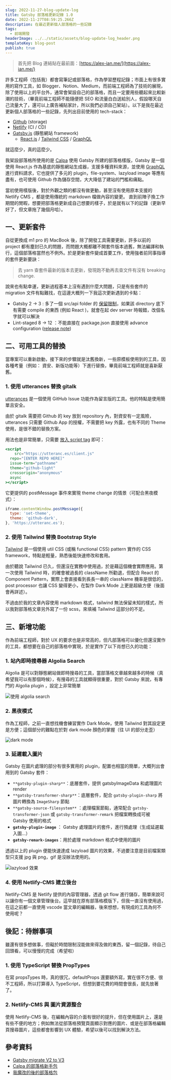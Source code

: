 ```yaml
---
slug: 2022-11-27-blog-update-log
title: Gatsby 部落格更新記錄 1.0
date: 2022-11-27T08:59:25.266Z
description: 在最近更新個人部落格的一些記錄
tags:
  - 前端開發
headerImage: ../../static/assets/blog-update-log_header.png
templateKey: blog-post
publish: true
---
```

> 首先把 Blog 連結貼在最前面：[https://alex-ian.me/](https://alex-ian.me/)

許多工程師（包括我）都會寫筆記或部落格，作為學習歷程記錄；市面上有很多實用的寫作工具，如 Blogger、Notion、Medium，而前端工程師為了技術的展現，除了使用以上的平台外，通常會架設自己的部落格，而且一定要用些聽起來比較新潮的技術，（畢竟前端工程師不能隨便把 SEO 和流量白白送給別人，假設哪天自己流量大了，還可以上廣告補貼家計，所以我們必須自己架站）。以下是我在最近更新個人部落格的一些記錄，先列出目前使用的 tech-stack：

- [Github](https://github.com/) (storage)
- [Netlify](https://www.netlify.com/) (CI / CD)
- [Gatsby.js](https://www.gatsbyjs.com/) (靜態網站 framework)
    - [React.js](https://reactjs.org/) / [Tailwind CSS](https://tailwindcss.com/) / [GraphQL](https://graphql.org/)

就這麼少，真的這麼少。

我架設部落格所使用的是 [Calpa](https://github.com/calpa) 使用 Gatsby 所建的部落格樣版，Gatsby 是一個使用 React.js 作為基底的靜態網站生成器，支援多種資料來源，並使用 [GraphQL](https://graphql.org/) 進行資料請求，它也提供了多元的 plugin，file-system、lazyload image 等應有盡有，也可使用 Github 作為儲存空間，大大降低了建站的門檻和痛點。

當初使用樣版後，對於外觀之類的都沒有做更動，甚至沒有使用原本支援的 Netlify CMS ，都是使用傳統的 markdown 檔做內容的變更。 直到前陣子換工作期間的閒暇，想要把部落格更新成自己想要的樣子，於是就有以下的記錄（更新早好了，但文章拖了幾個月哈）。

## 一、更新套件

自從更換成 m1 pro 的 MacBook 後，除了開發工具需要更新，許多以前的 project 都有塵封已久的問題，而問題大概都離不開套件版本過舊，無法編譯和執行，這個部落格當然也不例外。於是更新套件變成首要工作，使用強者前同事指導的套件更新要訣：

> 去 yarn 查套件最新的版本去更新，發現跑不動再去查文件有沒有 breaking change.
> 

說來也有點幸運，更新過程基本上沒有遇到什麼大問題，只是有些套件的 migration 文件有點難找，在這邊大概列一下我這次更新遇到的卡點：

- Gatsby 2 → 3 : 多了一個 src/api folder 的 [保留限制](https://www.gatsbyjs.com/docs/reference/release-notes/migrating-from-v2-to-v3/#srcapi-is-a-reserved-directory-now)，如果該 directory 底下有需要 compile 的東西 (例如 React )，就會在起 dev server 時報錯，改個名字就可以解決
- Lint-staged 8 → 12 ：不能直接在 package.json 直接使用 advance configuration ([release note](https://github.com/okonet/lint-staged/releases/tag/v9.0.0))

## 二、可用工具的替換

當專案可以重新啟動，接下來的步驟就是汰舊換新，一些原模板使用到的工具，因各種考量（例如： 資安、新版功能等）下進行替換，畢竟前端工程師就是喜新厭舊。

### 1. 使用 utterances 替換 gitalk

[utterances](https://utteranc.es/) 是一個使用 GitHub Issue 功能作為留言版的工具。他的特點是使用簡單且安全。

由於 gitalk 需要把 Github 的 key 放到 repository 內，對資安有一定風險，utterances 只需要 Github App 的授權，不需要把 key 外露，也有不同的 Theme 使用，是很不錯的替換方案。

用法也是非常簡單，只需要 [放入 script tag](https://utteranc.es/#heading-enable) 即可：

```jsx
<script
	src="https://utteranc.es/client.js"
  repo="[ENTER REPO HERE]"
  issue-term="pathname"
  theme="github-light"
  crossorigin="anonymous"
  async
></script>
```

它更提供的 postMessage 事件來實現 theme change 的情景（可配合黑夜模式）：

```jsx
iframe.contentWindow.postMessage({
  type: 'set-theme',
  theme: 'github-dark',
}, 'https://utteranc.es');
```

### 2. 使用 Tailwind 替換 Bootstrap Style

[Tailwind](https://tailwindcss.com/) 是一個使用 util CSS (或稱 functional CSS) pattern 實作的 CSS framework，特點是輕量，熟悉後能快速修改和套用。 

由於聽說 Tailwind 已久，但還沒在實務中使用過，於是藉這個機會實際應用。第一次使用 Tailwind 時，的確會被過長的 className 所勸退，但配合 React 的 Component Pattern，實際上會直接看到長長一串的 className 機率是很低的，post processor 也讓 CSS 變得更小，在製作 Dark Mode 上更是超級方便（後面會再詳述）。

不過由於我的文章內容使用 markdown 格式，tailwind 無法保留未知的樣式，所以我對部落格文章另外寫了一份 scss，來填補 Tailwind 這部分的不足。

## 三、新增功能

作為前端工程師，對於 UX 的要求也是非常高的，但凡部落格可以優化但還沒實作的工具，都想要在自己的部落格中實現，於是實作了以下肖想已久的功能：

### 1. 站內即時搜尋器 Algolia Search

Algolia 是可以對靜態網站做即時搜尋的工具，當部落格文章越來越多的時候（真希望我可以有那個時候），有搜尋的工具就顯得很重要，對於 Gatsby 來說，有專門的 Algolia plugin ，設定上非常簡單

![使用 algolia search](../../static/assets/blog-update-log_search.gif)

### 2. 黑夜模式

作為工程師，之前一直想找機會練習實作 Dark Mode，使用 Tailwind 對其設定更是方便；這個部分的難點在於對 dark mode 顏色的掌握（往 UI 的部分走歪）

![dark mode](../../static/assets/blog-update-log_darkmode.gif)

### 3. 延遲載入圖片

Gatsby 在圖片處理的部分有很多實用的 plugin，配置也相當的簡單，大概列出會用到的 Gatsby 套件：

- `**gatsby-plugin-sharp**`：底層套件，提供 gatsbyImageData 和處理圖片 render
- `**gatsby-transformer-sharp**`：底層套件，配合 `gatsby-plugin-sharp` 將圖片轉換為 `ImageSharp` 節點
- `**gatsby-source-filesystem**` ：處理檔案節點，通常配合 `gatsby-transformer-json` 或 `gatsby-transformer-remark` 把檔案轉換成可被 Gatsby 使用的格式
- **`gatsby-plugin-image`** ： Gatsby 處理圖片的套件，進行預處理（生成延遲載入圖…）
- **`gatsby-remark-images`**：用於處理 markdown 格式中使用的圖片

透過以上的 plugin 便能快速達成 lazyload 圖片的效果，不過要注意是目前檔案類型只支援 jpg 與 png，gif 是沒辦法使用的。

![lazyload 效果](../../static/assets/blog-update-log_lazyload.gif)

### 4. 使用 Netlify-CMS 建立後台

Netlify-CMS 是 Netlify 提供的內容管理器，透過 git flow 進行儲存，簡單來說可以讓你有一個文章管理後台。這早就在原有部落格模版下，但我一直沒有使用過，在這之前都一直使用 vscode 當文章的編輯器，後來想想，有現成的工具為何不使用呢？

## 後記：待辦事項

雖還有很多想做事，但礙於時間限制沒能做來得及做的東西，留一個記錄，待自己回頭看，可以慢慢的完成（希望啦）

### 1. 使用 TypeScript 替換 PropTypes

在寫 propsTypes 時，真的很冗，defaultProps 還要額外寫，實在很不方便、很不工程師，所以打算導入 TypeScript，但想到要花費的時間會很長，就先放著了。

### 2. Netlify-CMS 與 圖片資源整合

使用 Netlify-CMS 後，在編輯內容的介面有很好的提升，但在使用圖片上，還是有些不便的地方；例如無法從部落格預覽頁面顯示對應的圖片、或是在部落格編輯頁搜尋圖片，這些都會影響到 UX 體驗，希望以後可以找到解決方法。

## 參考資料

- [Gatsby migrate V2 to V3](https://www.gatsbyjs.com/docs/reference/release-notes/migrating-from-v2-to-v3/#srcapi-is-a-reserved-directory-now)
- [Calpa 的部落格新手包](https://github.com/calpa/gatsby-starter-calpa-blog)
- [我魔改的後的部落格包](https://github.com/aforian/gatsby-starter-calpa-blog)